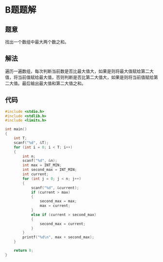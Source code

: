 # B题题解

## 题意

找出一个数组中最大两个数之和。

## 解法

遍历一遍数组，每次判断当前数是否比最大值大，如果是则将最大值赋给第二大值，将当前值赋给最大值，否则判断是否比第二大值大，如果是则将当前值赋给第二大值。最后输出最大值和第二大值之和。

## 代码

```c
#include <stdio.h>
#include <stdlib.h>
#include <limits.h>

int main()
{
    int T;
    scanf("%d", &T);
    for (int i = 0; i < T; i++)
    {
        int n;
        scanf("%d", &n);
        int max = INT_MIN;
        int second_max = INT_MIN;
        int current;
        for (int j = 0; j < n; j++)
        {
            scanf("%d", &current);
            if (current > max)
            {
                second_max = max;
                max = current;
            }
            else if (current > second_max)
            {
                second_max = current;
            }
        }
        printf("%d\n", max + second_max);
    }

    return 0;
}
```
